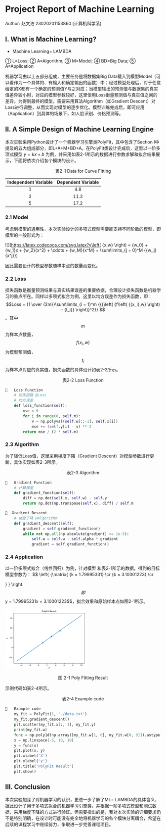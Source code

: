 # **Project Report of Machine Learning**

Author: 赵文浩 23020201153860 (计算机科学系)

## I. What is Machine Learning?

- Machine Learning= LAMBDA 

① L=Loss; ② A=Algorithm; ③ M=Model; ④ BD=Big Data; ⑤ A=Application

机器学习由以上五部分组成，主要任务是将数据集Big Data载入到模型Model（可以看作为一个具体的、有输入和确定输出的函数）中；经过模型处理后，对于任意给定的X都有一个确定的预测值Y与之对应；当模型输出的预测值与数据集的真实值差异较小时，对应的模型参数较好，这里使用Loss衡量预测值与真实值之间的差异。为得到最终的模型，需要采用算法Algorithm（如Gradient Descent）对Loss进行调整，从而实现对模型的逐步优化。模型训练完成后，即可应用（Application）到具体的场景下，如人脸识别、价格预测等。

## II. A Simple Design of Machine Learning Engine

本次实验采用Python设计了一个机器学习引擎类PolyFit，其中包含了Section I中提及的五大组成部分，即L+A+M+BD+A。在PolyFit类设计完成后，这里以一阶多项式模型 $y = kx + b$ 为例，并采用如表2-1所示的数据进行参数求解和拟合结果展示，下面将依次介绍各个模块的设计。

<center>表2-1 Data for Curve Fitting</center>

| Independent  Variable | Dependent  Variable |
| :-------------------: | :-----------------: |
|           1           |         4.8         |
|           3           |        11.3         |
|           5           |        17.2         |

### 2.1 Model

考虑到模型的通用性，本次实验设计的多项式模型需要能支持不同阶数的模型，即模型的一般形式为：

![](https://latex.codecogs.com/svg.latex?y\left( {x,w} \right) = {w_0} + {w_1}x + {w_2}{x^2} +  \cdots  + {w_M}{x^M} = \sum\limits_{j = 0}^M {{w_j}{x^j}})

因此需要设计的模型参数随样本点的数量而变化。

### 2.2 Loss

损失函数是衡量预测结果与真实结果误差的重要依据，合理设计损失函数是机器学习的重点所在。同样以多项式拟合为例，这里以均方误差作为损失函数，即：$$Loss = {1 \over {2m}}\sum\limits_{i = 1}^m {{{\left( {f\left( {{x_i},w} \right) - {t_i}} \right)}^2}} $$。其中 $$m$$ 为样本点数量， $$f\left( {{x_i},w} \right)$$ 为模型预测值，$${t_i}$$  为样本点对应的真实值，损失函数的具体设计如表2-2所示。

<center>表2-2 Loss Function</center>

```python
	Loss Function
    # 损失函数 @Loss
    # 均方误差
    def loss_function(self):
        mse = 0
        for i in range(0, self.m):
            v = np.polyval(self.w[::-1], self.x[i])
            mse += (self.y[i] - v) ** 2
        return mse / (2 * self.m)
```

### 2.3 Algorithm

为了降低Loss值，这里采用梯度下降（Gradient Descent）对模型参数进行更新，具体实现如表2-3所示。

<center>表2-3 Algorithm</center>

```python
	Gradient Function
    # 计算梯度
    def gradient_function(self):
        diff = np.dot(self.x, self.w) - self.y
        return np.dot(np.transpose(self.x), diff) / self.m
```

 ```python
 	Gradient_Descent
     # 梯度下降 @Algorithm
     def gradient_descent(self):
         gradient = self.gradient_function()
         while not np.all(np.absolute(gradient) <= 1e-5):
             self.w = self.w - self.alpha * gradient
             gradient = self.gradient_function()
 ```

### 2.4 Application

以一阶多项式拟合（线性回归）为例，针对模型  和表2-1所示的数据，得到的目标模型参数为：
$$
\left\{ {\matrix{
   {k = 1.79995331}  \cr 
   {b = 3.10001223}  \cr 

 } } \right.
$$
  即  $$y = 1.79995331x + 3.10001223$$，拟合效果和原始样本点如图2-1所示。

![image-20210503162718267](Assignment1.assets/image-20210503162718267.png)

<center> 图 2-1 Poly Fitting Result</center>

示例代码如表2-4所示。

<center>表2-4 Example code</center>

```python
	Example code
    my_fit = PolyFit(1, './data.txt')
    my_fit.gradient_descent()
    plt.scatter(my_fit.x[:, 1], my_fit.y)
    print(my_fit.w)
    func = np.poly1d(np.array([my_fit.w[1, 0], my_fit.w[0, 0]]).astype(float))
    x = np.linspace(-5, 10, 10)
    y = func(x)
    plt.plot(x, y)
    plt.xlabel('X')
    plt.ylabel('y')
    plt.title('PolyFit Result')
    plt.show()
```

## III. Conclusion

本次实验加深了对机器学习的认识，更进一步了解了ML= LAMBDA的具体含义，据此设计了用于多项式拟合的机器学习引擎类，并根据一阶多项式模型和测试数据，采用梯度下降的方式进行验证。但需要指出的是，我对本次实验的详细要求仍不是特别明确，在设计时可能没有完全地将机器学习的各个模块分离耦合，希望在后续的课程学习中继续努力，争取进一步完善课程项目。